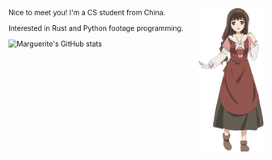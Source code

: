 <img align='right' src='figure/Almaria2.png' width='128px'></img>

Nice to meet you!  I'm a CS student from China.

Interested in Rust and Python footage programming.  

![Marguerite's GitHub stats](https://github-readme-stats.vercel.app/api?username=Marguerite68)
